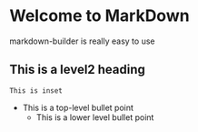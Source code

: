 # Welcome to MarkDown
markdown-builder is really easy to use
## This is a level2 heading
    This is inset
- This is a top-level bullet point
    - This is a lower level bullet point
